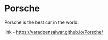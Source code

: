 # Porsche
 Porsche is the best car in the world.
 
 link - https://varadpensalwar.github.io/Porsche/
